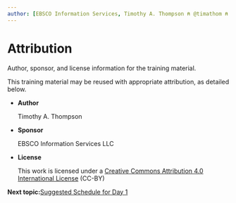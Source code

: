 ```yaml
---
author: [EBSCO Information Services, Timothy A. Thompson ⍝ @timathom ⍝ @timathom@indieweb.social]
---
```


# Attribution

Author, sponsor, and license information for the training material.

This training material may be reused with appropriate attribution, as detailed below.

-   **Author**

    Timothy A. Thompson

-   **Sponsor**

    EBSCO Information Services LLC

-   **License**

    This work is licensed under a [Creative Commons Attribution 4.0 International License](http://creativecommons.org/licenses/by/4.0/) \(CC-BY\)


**Next topic:**[Suggested Schedule for Day 1](day_1/suggested_schedule.md)

